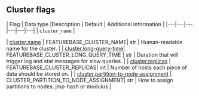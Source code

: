 ## Cluster flags

| Flag | Data type |Description | Default | Additional information |
|---|---|---|---|---|---|
| `cluster_name` | 


| [cluster.name](#cluster-name) | FEATUREBASE_CLUSTER_NAME| str   | Human-readable name for the cluster. |
| [cluster.long-query-time](#cluster-long-query-time)| FEATUREBASE_CLUSTER_LONG_QUERY_TIME  | str   | Duration that will trigger log and stat messages for slow queries. |
| [cluster.replicas](#cluster-replicas)  | FEATUREBASE_CLUSTER_REPLICAS| int   | Number of hosts each piece of data should be stored on. |
| [cluster.partition-to-node-assignment](#cluster-partition-to-node-assignment) | CLUSTER_PARTITION_TO_NODE_ASSIGNMENT| str   | How to assign partitions to nodes. jmp-hash or modulus |
